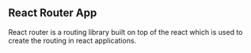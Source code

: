 ## React Router App

React router is a routing library built on top of the react which is used to create the routing in react applications.
